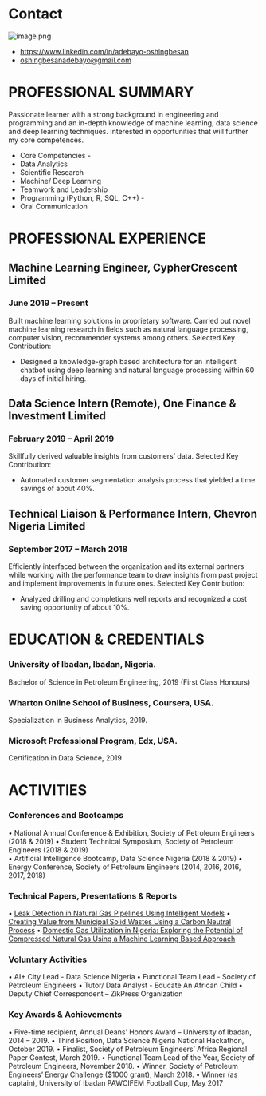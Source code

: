 # Contact  
![image.png](attachment:pp.jfif)
- https://www.linkedin.com/in/adebayo-oshingbesan 
- oshingbesanadebayo@gmail.com 
 
# PROFESSIONAL SUMMARY 
Passionate learner with a strong background in engineering and programming and an in-depth knowledge of machine learning, data science and deep learning techniques. Interested in opportunities that will further my core competences.  
- Core Competencies - 
- Data Analytics 					
- Scientific Research 
- Machine/ Deep Learning 			
- Teamwork and Leadership 
- Programming (Python, R, SQL, C++) 		-
- Oral Communication 
 
# PROFESSIONAL EXPERIENCE 
## Machine Learning Engineer, CypherCrescent Limited 
### June 2019 – Present 
Built machine learning solutions in proprietary software. Carried out novel machine learning research in fields such as natural language processing, computer vision, recommender systems among others. Selected Key Contribution: 
- Designed a knowledge-graph based architecture for an intelligent chatbot using deep learning and natural language processing within 60 days of initial hiring.

## Data Science Intern (Remote), One Finance & Investment Limited 
### February 2019 – April 2019 
Skillfully derived valuable insights from customers’ data. Selected Key Contribution: 
- Automated customer segmentation analysis process that yielded a time savings of about 40%. 

## Technical Liaison & Performance Intern, Chevron Nigeria Limited 
### September 2017 – March 2018 
Efficiently interfaced between the organization and its external partners while working with the performance team to draw insights from past project and implement improvements in future ones. Selected Key Contribution: 
- Analyzed drilling and completions well reports and recognized a cost saving opportunity of about 10%. 
 
 
# EDUCATION & CREDENTIALS 
### University of Ibadan, Ibadan, Nigeria. 
Bachelor of Science in Petroleum Engineering, 2019 (First Class Honours) 
 
### Wharton Online School of Business, Coursera, USA. 
Specialization in Business Analytics, 2019. 
 
### Microsoft Professional Program, Edx, USA. 
Certification in Data Science, 2019 
 
# ACTIVITIES 
### Conferences and Bootcamps
•	National Annual Conference & Exhibition, Society of Petroleum Engineers (2018 & 2019) 
•	Student Technical Symposium, Society of Petroleum Engineers (2018 & 2019) 	
•	Artificial Intelligence Bootcamp, Data Science Nigeria (2018 & 2019) 
•	Energy Conference, Society of Petroleum Engineers (2014, 2016, 2016, 2017, 2018) 
 
### Technical Papers, Presentations & Reports 
•	[Leak Detection in Natural Gas Pipelines Using Intelligent Models](https://www.onepetro.org/conference-paper/SPE-198738-MS) 
•	[Creating Value from Municipal Solid Wastes Using a Carbon Neutral Process](https://drive.google.com/file/d/1JTt2xeWZJAF7KANDfgmh_pRnQ6Hyrs3u/view)
•	[Domestic Gas Utilization in Nigeria: Exploring the Potential of Compressed Natural Gas Using a Machine Learning Based Approach](https://www.academia.edu/389198220)
 
### Voluntary Activities
•	AI+ City Lead - Data Science Nigeria
•	Functional Team Lead - Society of Petroleum Engineers 
•	Tutor/ Data Analyst - Educate An African Child 
•	Deputy Chief Correspondent – ZikPress Organization 
 
### Key Awards & Achievements
•	Five-time recipient, Annual Deans’ Honors Award – University of Ibadan, 2014 – 2019. 
•	Third Position, Data Science Nigeria National Hackathon, October 2019. 
•	Finalist, Society of Petroleum Engineers’ Africa Regional Paper Contest, March 2019. 
•	Functional Team Lead of the Year, Society of Petroleum Engineers, November 2018. 
•	Winner, Society of Petroleum Engineers’ Energy Challenge ($1000 grant), March 2018. 
•	Winner (as captain), University of Ibadan PAWCIFEM Football Cup, May 2017



```python

```
